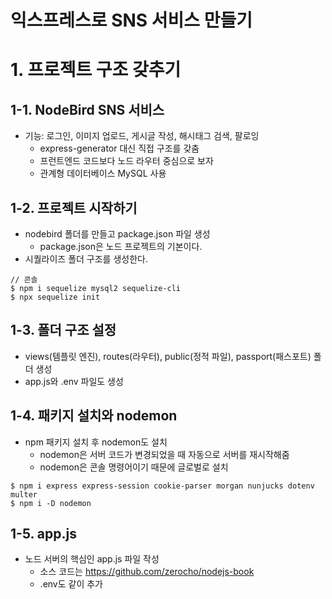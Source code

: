 익스프레스로 SNS 서비스 만들기
==============================
# 1. 프로젝트 구조 갖추기
## 1-1. NodeBird SNS 서비스
* 기능: 로그인, 이미지 업로드, 게시글 작성, 해시태그 검색, 팔로잉
    * express-generator 대신 직접 구조를 갖춤
    * 프런트엔드 코드보다 노드 라우터 중심으로 보자
    * 관계형 데이터베이스 MySQL 사용
## 1-2. 프로젝트 시작하기
* nodebird 폴더를 만들고 package.json 파일 생성
    * package.json은 노드 프로젝트의 기본이다.
* 시퀄라이즈 폴더 구조를 생성한다.
```
// 콘솔
$ npm i sequelize mysql2 sequelize-cli
$ npx sequelize init
```
## 1-3. 폴더 구조 설정
* views(템플릿 엔진), routes(라우터), public(정적 파일), passport(패스포트) 폴더 생성
* app.js와 .env 파일도 생성

## 1-4. 패키지 설치와 nodemon
* npm 패키지 설치 후 nodemon도 설치
    * nodemon은 서버 코드가 변경되었을 때 자동으로 서버를 재시작해줌
    * nodemon은 콘솔 명령어이기 때문에 글로벌로 설치
```
$ npm i express express-session cookie-parser morgan nunjucks dotenv multer
$ npm i -D nodemon
```

## 1-5. app.js
* 노드 서버의 핵심인 app.js 파일 작성
    * 소스 코드는 https://github.com/zerocho/nodejs-book
    * .env도 같이 추가
